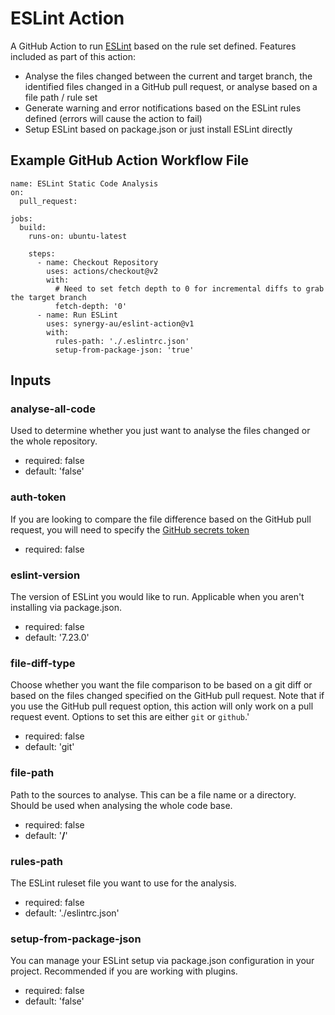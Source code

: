 # ESLint Action
A GitHub Action to run [ESLint](https://eslint.org/) based on the rule set defined. Features included as part of this action:
- Analyse the files changed between the current and target branch, the identified files changed in a GitHub pull request, or analyse based on a file path / rule set
- Generate warning and error notifications based on the ESLint rules defined (errors will cause the action to fail)
- Setup ESLint based on package.json or just install ESLint directly

## Example GitHub Action Workflow File
```
name: ESLint Static Code Analysis
on:
  pull_request:

jobs:
  build:
    runs-on: ubuntu-latest

    steps:
      - name: Checkout Repository
        uses: actions/checkout@v2
        with:
          # Need to set fetch depth to 0 for incremental diffs to grab the target branch
          fetch-depth: '0'
      - name: Run ESLint
        uses: synergy-au/eslint-action@v1
        with:
          rules-path: './.eslintrc.json'
          setup-from-package-json: 'true'
```
## Inputs
### analyse-all-code
Used to determine whether you just want to analyse the files changed or the whole repository.
- required: false
- default: 'false'

### auth-token
If you are looking to compare the file difference based on the GitHub pull request, you will need to specify the [GitHub secrets token](https://docs.github.com/en/actions/reference/authentication-in-a-workflow)
- required: false

### eslint-version
The version of ESLint you would like to run. Applicable when you aren't installing via package.json.
- required: false
- default: '7.23.0'

### file-diff-type
Choose whether you want the file comparison to be based on a git diff or based on the files changed specified on the GitHub pull request. Note that if you use the GitHub pull request option, this action will only work on a pull request event. Options to set this are either `git` or `github`.'
- required: false
- default: 'git'

### file-path
Path to the sources to analyse. This can be a file name or a directory. Should be used when analysing the whole code base.
- required: false
- default: '**/**'
  
### rules-path
The ESLint ruleset file you want to use for the analysis.
- required: false
- default: './eslintrc.json'
  
### setup-from-package-json
You can manage your ESLint setup via package.json configuration in your project. Recommended if you are working with plugins.
- required: false
- default: 'false'